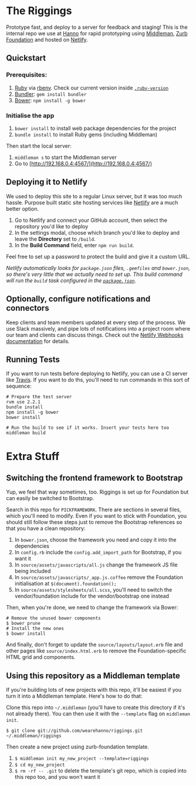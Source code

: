The Riggings
=================

Prototype fast, and deploy to a server for feedback and staging! This is the internal repo we use at [Hanno](http://hanno.co/) for rapid prototyping using [Middleman](https://middlemanapp.com/), [Zurb Foundation](http://foundation.zurb.com/) and hosted on [Netlify](https://www.netlify.com/).

## Quickstart

### Prerequisites:

1. [Ruby](http://www.ruby-lang.org/en/downloads/) via [rbenv](https://github.com/sstephenson/rbenv). Check our current version inside [`.ruby-version`](./.ruby-version)
2. [Bundler](http://bundler.io/): `gem install bundler`
3. [Bower](http://bower.io/): `npm install -g bower`

### Initialise the app

1. `bower install` to install web package dependencies for the project
2. `bundle install` to install Ruby gems (including Middleman)

Then start the local server:

1. `middleman s` to start the Middleman server
2. Go to [http://192.168.0.4:4567/](http://192.168.0.4:4567/)


## Deploying it to Netlify

We used to deploy this site to a regular Linux server, but it was too much hassle. Purpose built static site hosting services like [Netlify](https://www.netlify.com/) are a much better option.

1. Go to Netlify and connect your GitHub account, then select the repository you'd like to deploy
2. In the settings modal, choose which branch you'd like to deploy and leave the **Directory** set to `/build`.
3. In the **Build Command** field, enter `npm run build`.

Feel free to set up a password to protect the build and give it a custom URL.

_Netlify automatically looks for `package.json` files, `.gemfiles` and `bower.json`, so there's very little that we actually need to set up.  This build command will run the `build` task configured in the [`package.json`](./package.json)._


## Optionally, configure notifications and connectors

Keep clients and team members updated at every step of the process. We use Slack massively, and pipe lots of notifications into a project room where our team and clients can discuss things. Check out the [Netlify Webhooks documentation](https://www.netlify.com/docs/webhooks) for details.


## Running Tests

If you want to run tests before deploying to Netlify, you can use a CI server like [Travis](https://travis-ci.org). If you want to do ths, you'll need to run commands in this sort of sequence:

	# Prepare the test server
	rvm use 2.2.1
	bundle install
	npm install -g bower
	bower install

	# Run the build to see if it works. Insert your tests here too
	middleman build

# Extra Stuff

## Switching the frontend framework to Bootstrap

Yup, we feel that way sometimes, too. Riggings is set up for Foundation but can easily be switched to Bootstrap.

Search in this repo for `PICKFRAMEWORK`. There are sections in several files, which you'll need to modify. Even if you want to stick with Foundation, you should still follow these steps just to remove the Bootstrap references so that you have a clean repository:

1. In `bower.json`, choose the framework you need and copy it into the dependencies
2. In `config.rb` include the `config.add_import_path` for Bootstrap, if you want it
3. In `source/assets/javascripts/all.js` change the framework JS file being included
4. In `source/assets/javascripts/_app.js.coffee` remove the Foundation initialisation at `$(document).foundation();`
5. In `source/assets/stylesheets/all.scss`, you'll need to switch the vendor/foundation include for the vendor/bootstrap one instead

Then, when you're done, we need to change the framework via Bower:

	# Remove the unused bower components
	$ bower prune
	# Install the new ones
	$ bower install

And finally, don't forget to update the `source/layouts/layout.erb` file and other pages like `source/index.html.erb` to remove the Foundation-specific HTML grid and components.


## Using this repository as a Middleman template

If you're building lots of new projects with this repo, it'll be easiest if you turn it into a Middleman template. Here's how to do that:

Clone this repo into `~/.middleman` (you'll have to create this directory if it's not already there). You can then use it with the `--template` flag on `middleman init`.

`$ git clone git://github.com/wearehanno/riggings.git ~/.middleman/riggings`

Then create a new project using zurb-foundation template.

1. `$ middleman init my_new_project --template=riggings`
2. `$ cd my_new_project`
3. `$ rm -rf -- .git` to delete the template's git repo, which is copied into this repo too, and you won't want it
